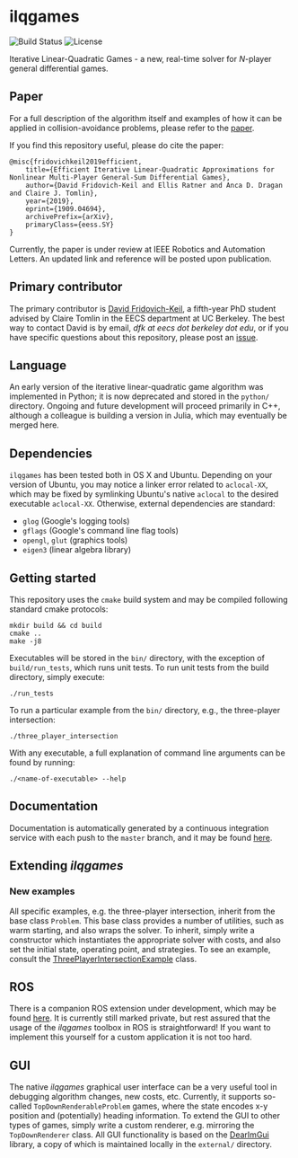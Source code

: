 # ilqgames
![Build Status](https://travis-ci.org/HJReachability/ilqgames.svg?branch=master)
![License](https://img.shields.io/badge/license-BSD-blue.svg)

Iterative Linear-Quadratic Games - a new, real-time solver for _N_-player general differential games.

## Paper
For a full description of the algorithm itself and examples of how it can be applied in collision-avoidance problems, please refer to the [paper](https://arxiv.org/abs/1909.04694).

If you find this repository useful, please do cite the paper:
```
@misc{fridovichkeil2019efficient,
    title={Efficient Iterative Linear-Quadratic Approximations for Nonlinear Multi-Player General-Sum Differential Games},
    author={David Fridovich-Keil and Ellis Ratner and Anca D. Dragan and Claire J. Tomlin},
    year={2019},
    eprint={1909.04694},
    archivePrefix={arXiv},
    primaryClass={eess.SY}
}
```

Currently, the paper is under review at IEEE Robotics and Automation Letters. An updated link and reference will be posted upon publication.

## Primary contributor
The primary contributor is [David Fridovich-Keil](https://people.eecs.berkeley.edu/~dfk/), a fifth-year PhD student advised by Claire Tomlin in the EECS department at UC Berkeley. The best way to contact David is by email, _dfk at eecs dot berkeley dot edu_, or if you have specific questions about this repository, please post an [issue](https://github.com/HJReachability/ilqgames/issues).

## Language
An early version of the iterative linear-quadratic game algorithm was implemented in Python; it is now deprecated and stored in the `python/` directory. Ongoing and future development will proceed primarily in C++, although a colleague is building a version in Julia, which may eventually be merged here.

## Dependencies
`ilqgames` has been tested both in OS X and Ubuntu. Depending on your version of Ubuntu, you may notice a linker error related to `aclocal-XX`, which may be fixed by symlinking Ubuntu's native `aclocal` to the desired executable `aclocal-XX`. Otherwise, external dependencies are standard:

* `glog` (Google's logging tools)
* `gflags` (Google's command line flag tools)
* `opengl`, `glut` (graphics tools)
* `eigen3` (linear algebra library)

## Getting started
This repository uses the `cmake` build system and may be compiled following standard cmake protocols:
```
mkdir build && cd build
cmake ..
make -j8
```

Executables will be stored in the `bin/` directory, with the exception of `build/run_tests`, which runs unit tests. To run unit tests from the build directory, simply execute:
```
./run_tests
```

To run a particular example from the `bin/` directory, e.g., the three-player intersection:
```
./three_player_intersection
```

With any executable, a full explanation of command line arguments can be found by running:
```
./<name-of-executable> --help
```

## Documentation
Documentation is automatically generated by a continuous integration service with each push to the `master` branch, and it may be found [here](https://HJReachability.github.io/ilqgames/documentation/html/).

## Extending *ilqgames*
### New examples
All specific examples, e.g. the three-player intersection, inherit from the base class `Problem`. This base class provides a number of utilities, such as warm starting, and also wraps the solver. To inherit, simply write a constructor which instantiates the appropriate solver with costs, and also set the initial state, operating point, and strategies. To see an example, consult the [ThreePlayerIntersectionExample](https://github.com/HJReachability/ilqgames/blob/master/src/three_player_intersection_example.cpp) class.

## ROS
There is a companion ROS extension under development, which may be found [here](https://github.com/HJReachability/ilqgames_ros). It is currently still marked private, but rest assured that the usage of the *ilqgames* toolbox in ROS is straightforward! If you want to implement this yourself for a custom application it is not too hard.

## GUI
The native *ilqgames* graphical user interface can be a very useful tool in debugging algorithm changes, new costs, etc. Currently, it supports so-called `TopDownRenderableProblem` games, where the state encodes x-y position and (potentially) heading information. To extend the GUI to other types of games, simply write a custom renderer, e.g. mirroring the `TopDownRenderer` class. All GUI functionality is based on the [DearImGui](https://github.com/ocornut/imgui) library, a copy of which is maintained locally in the `external/` directory.
